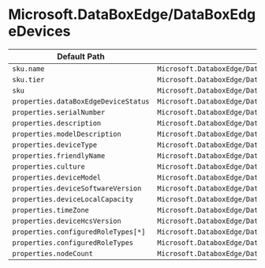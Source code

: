 # Microsoft.DataBoxEdge/DataBoxEdgeDevices

| Default Path | Alias |
|---|---|
| `sku.name` | `Microsoft.DataboxEdge/DataBoxEdgeDevices/sku.name` |
| `sku.tier` | `Microsoft.DataboxEdge/DataBoxEdgeDevices/sku.tier` |
| `sku` | `Microsoft.DataboxEdge/DataBoxEdgeDevices/sku` |
| `properties.dataBoxEdgeDeviceStatus` | `Microsoft.DataboxEdge/DataBoxEdgeDevices/dataBoxEdgeDeviceStatus` |
| `properties.serialNumber` | `Microsoft.DataboxEdge/DataBoxEdgeDevices/serialNumber` |
| `properties.description` | `Microsoft.DataboxEdge/DataBoxEdgeDevices/description` |
| `properties.modelDescription` | `Microsoft.DataboxEdge/DataBoxEdgeDevices/modelDescription` |
| `properties.deviceType` | `Microsoft.DataboxEdge/DataBoxEdgeDevices/deviceType` |
| `properties.friendlyName` | `Microsoft.DataboxEdge/DataBoxEdgeDevices/friendlyName` |
| `properties.culture` | `Microsoft.DataboxEdge/DataBoxEdgeDevices/culture` |
| `properties.deviceModel` | `Microsoft.DataboxEdge/DataBoxEdgeDevices/deviceModel` |
| `properties.deviceSoftwareVersion` | `Microsoft.DataboxEdge/DataBoxEdgeDevices/deviceSoftwareVersion` |
| `properties.deviceLocalCapacity` | `Microsoft.DataboxEdge/DataBoxEdgeDevices/deviceLocalCapacity` |
| `properties.timeZone` | `Microsoft.DataboxEdge/DataBoxEdgeDevices/timeZone` |
| `properties.deviceHcsVersion` | `Microsoft.DataboxEdge/DataBoxEdgeDevices/deviceHcsVersion` |
| `properties.configuredRoleTypes[*]` | `Microsoft.DataboxEdge/DataBoxEdgeDevices/configuredRoleTypes[*]` |
| `properties.configuredRoleTypes` | `Microsoft.DataboxEdge/DataBoxEdgeDevices/configuredRoleTypes` |
| `properties.nodeCount` | `Microsoft.DataboxEdge/DataBoxEdgeDevices/nodeCount` |


